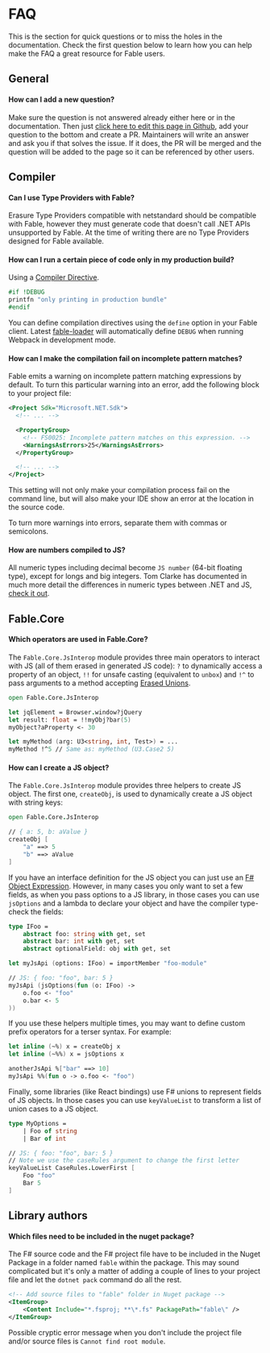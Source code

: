 # FAQ

This is the section for quick questions or to miss the holes in the documentation. Check the first question below to learn how you can help make the FAQ a great resource for Fable users.

## General

#### How can I add a new question?

Make sure the question is not answered already either here or in the documentation. Then just [click here to edit this page in Github](https://github.com/fable-compiler/Fable/blob/master/docs/FAQ.md), add your question to the bottom and create a PR. Maintainers will write an answer and ask you if that solves the issue. If it does, the PR will be merged and the question will be added to the page so it can be referenced by other users.

## Compiler

#### Can I use Type Providers with Fable?

Erasure Type Providers compatible with netstandard should be compatible with Fable, however they must generate code that doesn't call .NET APIs unsupported by Fable. At the time of writing there are no Type Providers designed for Fable available.

#### How can I run a certain piece of code only in my production build?

Using a [Compiler Directive](https://docs.microsoft.com/en-us/dotnet/fsharp/language-reference/compiler-directives).

```fsharp
#if !DEBUG
printfn "only printing in production bundle"
#endif
```

You can define compilation directives using the `define` option in your Fable client. Latest [fable-loader](https://www.npmjs.com/package/fable-loader) will automatically define `DEBUG` when running Webpack in development mode.

#### How can I make the compilation fail on incomplete pattern matches?

Fable emits a warning on incomplete pattern matching expressions by default. To turn this particular warning into an error, add the following block to your project file:

```xml
<Project Sdk="Microsoft.NET.Sdk">
  <!-- ... -->

  <PropertyGroup>
    <!-- FS0025: Incomplete pattern matches on this expression. -->
    <WarningsAsErrors>25</WarningsAsErrors>
  </PropertyGroup>

  <!-- ... -->
</Project>
```

This setting will not only make your compilation process fail on the command line, but will also make your IDE show an error at the location in the source code.

To turn more warnings into errors, separate them with commas or semicolons.

#### How are numbers compiled to JS?

All numeric types including decimal become `JS number` (64-bit floating type), except for longs and big integers. Tom Clarke has documented in much more detail the differences in numeric types between .NET and JS, [check it out](../docs/numbers.md).

## Fable.Core

#### Which operators are used in Fable.Core?

The `Fable.Core.JsInterop` module provides three main operators to interact with JS (all of them erased in generated JS code): `?` to dynamically access a property of an object, `!!` for unsafe casting (equivalent to `unbox`) and `!^` to pass arguments to a method accepting [Erased Unions](../docs/interacting.md#erase-attribute).

```fsharp
open Fable.Core.JsInterop

let jqElement = Browser.window?jQuery
let result: float = !!myObj?bar(5)
myObject?aProperty <- 30

let myMethod (arg: U3<string, int, Test>) = ...
myMethod !^5 // Same as: myMethod (U3.Case2 5)
```

#### How can I create a JS object?

The `Fable.Core.JsInterop` module provides three helpers to create JS object. The first one, `createObj`, is used to dynamically create a JS object with string keys:

```fsharp
open Fable.Core.JsInterop

// { a: 5, b: aValue }
createObj [
    "a" ==> 5
    "b" ==> aValue
]
```

If you have an interface definition for the JS object you can just use an [F# Object Expression](https://docs.microsoft.com/en-us/dotnet/fsharp/language-reference/object-expressions). However, in many cases you only want to set a few fields, as when you pass options to a JS library, in those cases you can use `jsOptions` and a lambda to declare your object and have the compiler type-check the fields:

```fsharp
type IFoo =
    abstract foo: string with get, set
    abstract bar: int with get, set
    abstract optionalField: obj with get, set

let myJsApi (options: IFoo) = importMember "foo-module"

// JS: { foo: "foo", bar: 5 }
myJsApi (jsOptions(fun (o: IFoo) ->
    o.foo <- "foo"
    o.bar <- 5
))
```

If you use these helpers multiple times, you may want to define custom prefix operators for a terser syntax. For example:

```fsharp
let inline (~%) x = createObj x
let inline (~%%) x = jsOptions x

anotherJsApi %["bar" ==> 10]
myJsApi %%(fun o -> o.foo <- "foo")
```

Finally, some libraries (like React bindings) use F# unions to represent fields of JS objects. In those cases you can use `keyValueList` to transform a list of union cases to a JS object.

```fsharp
type MyOptions =
    | Foo of string
    | Bar of int

// JS: { foo: "foo", bar: 5 }
// Note we use the caseRules argument to change the first letter
keyValueList CaseRules.LowerFirst [
    Foo "foo"
    Bar 5
]
```

## Library authors

#### Which files need to be included in the nuget package?

The F# source code and the F# project file have to be included in the Nuget Package in a folder named `fable` within the package. This may sound complicated but it's only a matter of adding a couple of lines to your project file and let the `dotnet pack` command do all the rest.

```xml
<!-- Add source files to "fable" folder in Nuget package -->
<ItemGroup>
    <Content Include="*.fsproj; **\*.fs" PackagePath="fable\" />
</ItemGroup>
```

Possible cryptic error message when you don't include the project file and/or source files is `Cannot find root module`.

